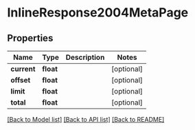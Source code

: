 # InlineResponse2004MetaPage

## Properties
Name | Type | Description | Notes
------------ | ------------- | ------------- | -------------
**current** | **float** |  | [optional] 
**offset** | **float** |  | [optional] 
**limit** | **float** |  | [optional] 
**total** | **float** |  | [optional] 

[[Back to Model list]](../../README.md#documentation-for-models) [[Back to API list]](../../README.md#documentation-for-api-endpoints) [[Back to README]](../../README.md)

